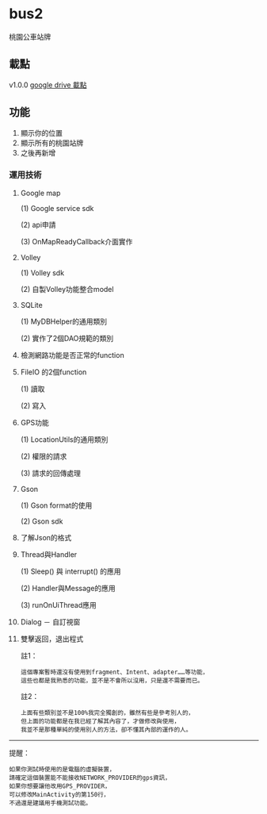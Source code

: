 # bus2
桃園公車站牌

## 載點

v1.0.0 [google drive 載點](https://drive.google.com/file/d/1cYkllY2fPwqCcET_85sY5diz0Mc2KLEp/view?usp=sharing)


## 功能
1.	顯示你的位置
2.	顯示所有的桃園站牌
3. 	之後再新增


### 運用技術

1.	Google map 

	(1)	Google service sdk
	
	(2)	api申請
	
	(3)	OnMapReadyCallback介面實作

2.	Volley

	(1)	Volley sdk

	(2)	自製Volley功能整合model

3.	SQLite

	(1)	MyDBHelper的通用類別
	
	(2)	實作了2個DAO規範的類別

4.	檢測網路功能是否正常的function

5.	FileIO 的2個function

	(1)	讀取
	
	(2)	寫入

6.	GPS功能

	(1)	LocationUtils的通用類別
	
	(2)	權限的請求
	
	(3)	請求的回傳處理

7.	Gson

	(1)	Gson format的使用
	
	(2)	Gson sdk

8.	了解Json的格式

9.	Thread與Handler

	(1)	Sleep() 與 interrupt() 的應用
	
	(2)	Handler與Message的應用
	
	(3)	runOnUiThread應用

10.	Dialog － 自訂視窗

11.	雙擊返回，退出程式

	註1：

		這個專案暫時還沒有使用到fragment、Intent、adapter……等功能，
		這些也都是我熟悉的功能，並不是不會所以沒用，只是還不需要而已。

	註2：
	
		上面有些類別並不是100%我完全獨創的，雖然有些是參考別人的，
		但上面的功能都是在我已經了解其內容了，才做修改與使用，
		我並不是那種單純的使用別人的方法，卻不懂其內部的運作的人。

--------------------------------------------------------------------------

提醒：
	
	如果你測試時使用的是電腦的虛擬裝置，
	請確定這個裝置能不能接收NETWORK_PROVIDER的gps資訊，
	如果你想要讓他改用GPS_PROVIDER，
	可以修改MainActivity的第150行，
	不過還是建議用手機測試功能。
